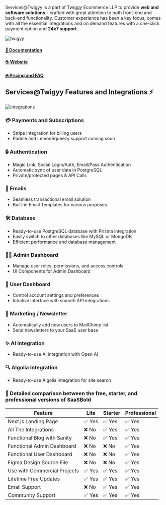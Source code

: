 Services@Twigyy is a part of Twiggy Ecommerce LLP to provide **web and software solutions** - crafted with great attention to both front-end and back-end functionality. Customer experience has been a key focus, comes with all the essential integrations and on demand features with a one-click payment option and **24x7 support**.

![twigyy](https://github.com/SaaSBold/saasbold-lite/assets/1244883/6ff1e518-d448-4a9a-a609-fc9a67959d94)

#### [📘 Documentation](https://docs.saasbold.com/)
#### [☕ Website](https://saasbold.com/)
#### [🔥 Pricing and FAQ](https://saasbold.com/#pricing)


## Services@Twigyy Features and Integrations ⚡
![integrations](https://github.com/SaaSBold/saasbold-lite/assets/1244883/4c89006b-892d-4b78-9576-93daa6ca3696)

### 💳 Payments and Subscriptions
- Stripe integration for billing users
- Paddle and LemonSqueezy support coming soon

### 🔒 Authentication
- Magic Link, Social Login/Auth, Email/Pass Authentication
- Automatic sync of user data in PostgreSQL
- Private/protected pages & API Calls

### 📧 Emails
- Seamless transactional email solution 
- Built-in Email Templates for various purposes 

### 🛠️ Database
- Ready-to-use PostgreSQL database with Prisma integration 
- Easily switch to other databases like MySQL or MongoDB 
- Efficient performance and database management 

### 👩‍💼 Admin Dashboard 
 - Manage user roles, permissions, and access controls  
 - UI Components for Admin Dashboard 

### 👤 User Dashboard    
 - Control account settings and preferences   
 - Intuitive interface with smooth API integrations  

### 📰 Marketing / Newsletter     
 - Automatically add new users to MailChimp list    
 - Send newsletters to your SaaS user base

### ✨ AI Integration
- Ready-to-use AI integration with Open AI

### 🔍 Algolia Integration
- Ready-to-use Algolia integration for site search

### 🙌 Detailed comparison between the free, starter, and professional versions of SaaSBold

| Feature             | Lite | Starter | Professional |
|---------------------|------------|----------|--------------|
| Next.js Landing Page             | ✅ Yes      | ✅ Yes      | ✅ Yes    |
| All The Integrations             | ❌ No      | ✅ Yes | ✅ Yes |
| Functional Blog with Sanity       | ❌ No      | ✅ Yes | ✅ Yes |
| Functional Admin Dashboard         | ❌ No         | ❌ No       | ✅ Yes          |
| Functional User Dashboard           | ❌ No         | ❌ No       | ✅ Yes          |
| Figma Design Source File | ❌ No         | ❌ No        | ✅ Yes     | ✅ Yes     |
| Use with Commercial Projects            | ✅ Yes      | ✅ Yes      | ✅ Yes    |
| Lifetime Free Updates             | ✅ Yes      | ✅ Yes | ✅ Yes |
| Email Support       | ❌ No         | ✅ Yes       | ✅ Yes          |
| Community Support         | ✅ Yes         | ✅ Yes       | ✅ Yes          |
